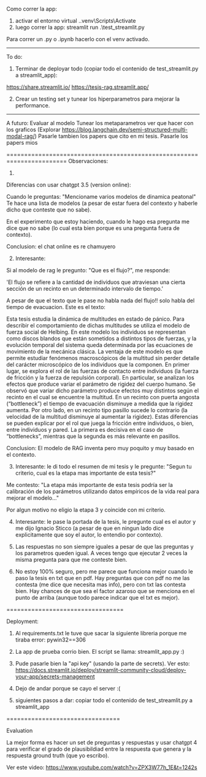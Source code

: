 Como correr la app:

1) activar el entorno virtual .\.venv\Scripts\Activate
2) luego correr la app: streamlit run .\test_streamlit.py

Para correr un .py o .ipynb hacerlo con el venv activado. 


---------------------------
To do:

1) Terminar de deployar todo (copiar todo el contenido de test_streamlit.py a
streamlit_app):

https://share.streamlit.io/
https://tesis-rag.streamlit.app/

2) Crear un testing set y tunear los hiperparametros para mejorar la performance. 



------------------------------
A futuro:
Evaluar al modelo
Tunear los metaparametros
ver que hacer con los graficos (Explorar https://blog.langchain.dev/semi-structured-multi-modal-rag/)
Pasarle tambien los papers que cito en mi tesis. 
Pasarle los papers mios



=======================================================================
Observaciones:

1)
Diferencias con usar chatgpt 3.5 (version online):

Cuando le preguntas: "Mencioname varios modelos de dinamica peatonal"
Te hace una lista de modelos (a pesar de estar fuera del contexto y haberle dicho que conteste que no sabe).

En el experimento que estoy haciendo, cuando le hago esa pregunta me dice que no sabe (lo cual esta bien porque es una pregunta fuera de contexto). 

Conclusion: el chat online es re chamuyero

2) Interesante:

Si al modelo de rag le pregunto: "Que es el flujo?", me responde:

'El flujo se refiere a la cantidad de individuos que atraviesan una cierta sección de un recinto en un determinado intervalo de tiempo.'

A pesar de que el texto que le pase no habla nada del flujo!! solo habla del tiempo de evacuacion. Este es el texto:

Esta tesis estudia la dinámica de multitudes en estado de pánico. Para describir el comportamiento de dichas multitudes se utiliza el modelo de fuerza social de Helbing. En este modelo los individuos se representan como discos blandos que están sometidos a distintos tipos de fuerzas, y la evolución temporal del sistema queda determinada por las ecuaciones de movimiento de la mecánica clásica. La ventaja de este modelo es que permite estudiar fenómenos macroscópicos de la multitud sin perder detalle del carácter microscópico de los individuos que la componen. En primer lugar, se explora el rol de las fuerzas de contacto entre individuos (la fuerza de fricción y la fuerza de repulsión corporal). En particular, se analizan los efectos que produce variar el parámetro de rigidez del cuerpo humano. Se observó que variar dicho parámetro produce efectos muy distintos según el recinto en el cual se encuentre la multitud. En un recinto con puerta angosta (“bottleneck”) el tiempo de evacuación disminuye a medida que la rigidez aumenta. Por otro lado, en un recinto tipo pasillo sucede lo contrario (la velocidad de la multitud disminuye al aumentar la rigidez). Estas diferencias se pueden explicar por el rol que juega la fricción entre individuos, o bien, entre individuos y pared. La primera es decisiva en el caso de “bottlenecks”, mientras que la segunda es más relevante en pasillos.


Conclusion: El modelo de RAG inventa pero muy poquito y muy basado en el contexto. 


3) Interesante: le di todo el resumen de mi tesis y le pregunte: "Segun tu criterio, cual es la etapa mas importante de esta tesis?"

Me contesto:
"La etapa más importante de esta tesis podría ser la calibración de los parámetros utilizando datos empíricos de la vida real para mejorar el modelo..."


Por algun motivo no eligio la etapa 3 y coincide con mi criterio. 


4) Interesante: le pase la portada de la tesis, le pregunte cual es el autor y me dijo Ignacio Sticco (a pesar de que en ningun lado dice explicitamente que soy el autor, lo entendio por contexto). 


5) Las respuestas no son siempre iguales a pesar de que las preguntas y los parametros queden igual. 
A veces tengo que ejecutar 2 veces la misma pregunta para que me conteste bien.

6) No estoy 100% seguro, pero me parece que funciona mejor cuando le paso la tesis en txt que en pdf. 
Hay preguntas que con pdf no me las contesta (me dice que necesita mas info), pero con txt las contesta bien. Hay chances de que sea el factor azaroso que se menciona en el punto de arriba (aunque todo parece indicar que el txt es mejor). 


=================================

Deployment:

1) Al requirements.txt le tuve que sacar la siguiente libreria porque me tiraba error:
pywin32==306

2) La app de prueba corrio bien. El script se llama: streamlit_app.py :)

3) Pude pasarle bien la "api key" (usando la parte de secrets).
Ver esto: https://docs.streamlit.io/deploy/streamlit-community-cloud/deploy-your-app/secrets-management

4) Dejo de andar porque se cayo el server :(

5) siguientes pasos a dar: copiar todo el contenido de test_streamlit.py a
streamlit_app


================================

Evaluation

La mejor forma es hacer un set de preguntas y respuestas y usar chatgpt 4 para verificar el grado de plausibildiad entre la respuesta que genera y la respuesta ground truth (que yo escribo).

Ver este video:
https://www.youtube.com/watch?v=ZPX3W77h_1E&t=1242s